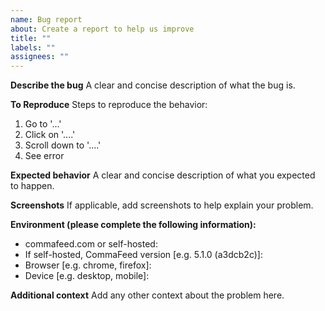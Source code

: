 ```yaml
---
name: Bug report
about: Create a report to help us improve
title: ""
labels: ""
assignees: ""
---
```


**Describe the bug**
A clear and concise description of what the bug is.

**To Reproduce**
Steps to reproduce the behavior:

1. Go to '...'
2. Click on '....'
3. Scroll down to '....'
4. See error

**Expected behavior**
A clear and concise description of what you expected to happen.

**Screenshots**
If applicable, add screenshots to help explain your problem.

**Environment (please complete the following information):**

- commafeed.com or self-hosted:
- If self-hosted, CommaFeed version [e.g. 5.1.0 (a3dcb2c)]:
- Browser [e.g. chrome, firefox]:
- Device [e.g. desktop, mobile]:

**Additional context**
Add any other context about the problem here.
